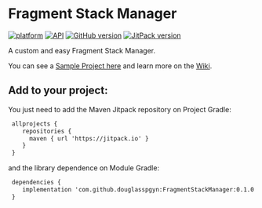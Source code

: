 # Fragment Stack Manager
[![platform](https://img.shields.io/badge/plataform-Android-brightgreen.svg)](https://www.android.com)
[![API](https://img.shields.io/badge/API-16%2B-brightgreen.svg?style=flat)](https://android-arsenal.com/api?level=16)
[![GitHub version](https://badge.fury.io/gh/douglasspgyn%2FFragmentStackManager.svg)](https://badge.fury.io/gh/douglasspgyn%2FFragmentStackManager)
[![JitPack version](https://jitpack.io/v/douglasspgyn/FragmentStackManager.svg)](https://jitpack.io/#douglasspgyn/FragmentStackManager)

A custom and easy Fragment Stack Manager.

You can see a [Sample Project here](https://github.com/douglasspgyn/FragmentStackManagerSample) and learn more on the [Wiki](https://github.com/douglasspgyn/FragmentStackManager/wiki).

## Add to your project:
You just need to add the Maven Jitpack repository on Project Gradle:
```xml
 allprojects {
    repositories {
      maven { url 'https://jitpack.io' }
    }
 }
```
and the library dependence on Module Gradle:
```xml
 dependencies {
    implementation 'com.github.douglasspgyn:FragmentStackManager:0.1.0'
 }
```
